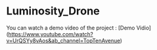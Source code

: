 # Luminosity_Drone

You can watch a demo video of the project :  [Demo Vidio] (https://www.youtube.com/watch?v=UrQSYy8vAos&ab_channel=TopTenAvenue)
